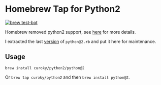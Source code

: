 # Homebrew Tap for Python2

[![brew test-bot](https://github.com/curoky/homebrew-python2/actions/workflows/tests.yml/badge.svg)](https://github.com/curoky/homebrew-python2/actions/workflows/tests.yml)

Homebrew removed python2 support, see [here](https://github.com/Homebrew/homebrew-core/pull/49796) for more details.

I extracted the last [version](https://github.com/Homebrew/linuxbrew-core/commits/master?branch=master&path%5B%5D=Formula&path%5B%5D=python@2.rb) of `python@2.rb` and put it here for maintenance.

## Usage

`brew install curoky/python2/python@2`

Or `brew tap curoky/python2` and then `brew install python@2`.
